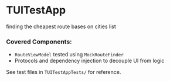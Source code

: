 # TUITestApp
finding the cheapest route bases on cities list

### Covered Components:
- `RouteViewModel` tested using `MockRouteFinder`
- Protocols and dependency injection to decouple UI from logic

See test files in `TUITestAppTests/` for reference.
